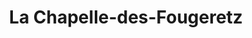 ---
title: La Chapelle-des-Fougeretz
url: /la-chapelle-des-fougeretz/
latitude: 48.172
longitude: -1.721
---